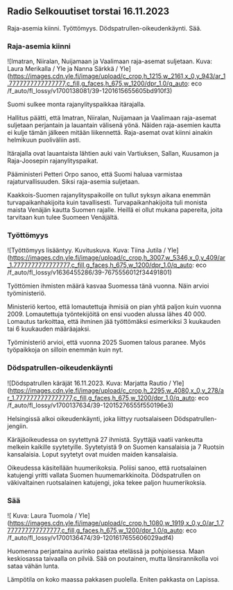 ## Radio Selkouutiset torstai 16.11.2023

Raja-asemia kiinni. Työttömyys. Dödspatrullen-oikeudenkäynti. Sää.

### Raja-asemia kiinni

![Imatran, Niiralan, Nuijamaan ja Vaalimaan raja-asemat suljetaan. Kuva: Laura Merikalla / Yle ja Nanna Särkkä / Yle](https://images.cdn.yle.fi/image/upload/c_crop,h_1215,w_2161,x_0,y_943/ar_1.7777777777777777,c_fill,g_faces,h_675,w_1200/dpr_1.0/q_auto: eco /f_auto/fl_lossy/v1700138081/39-1201615655605bd910f3)

Suomi sulkee monta rajanylityspaikkaa itärajalla.

Hallitus päätti, että Imatran, Niiralan, Nuijamaan ja Vaalimaan raja-asemat suljetaan perjantain ja lauantain välisenä yönä. Näiden raja-asemien kautta ei kulje tämän jälkeen mitään liikennettä. Raja-asemat ovat kiinni ainakin helmikuun puoliväliin asti.

Itärajalla ovat lauantaista lähtien auki vain Vartiuksen, Sallan, Kuusamon ja Raja-Joosepin rajanylityspaikat.

Pääministeri Petteri Orpo sanoo, että Suomi haluaa varmistaa rajaturvallisuuden. Siksi raja-asemia suljetaan.

Kaakkois-Suomen rajanylityspaikoille on tullut syksyn aikana enemmän turvapaikanhakijoita kuin tavallisesti. Turvapaikanhakijoita tuli monista maista Venäjän kautta Suomen rajalle. Heillä ei ollut mukana papereita, joita tarvitaan kun tulee Suomeen Venäjältä.

### Työttömyys

![Työttömyys lisääntyy. Kuvituskuva. Kuva: Tiina Jutila / Yle](https://images.cdn.yle.fi/image/upload/c_crop,h_3007,w_5346,x_0,y_409/ar_1.7777777777777777,c_fill,g_faces,h_675,w_1200/dpr_1.0/q_auto: eco /f_auto/fl_lossy/v1636455286/39-7675556012f34491801)

Työttömien ihmisten määrä kasvaa Suomessa tänä vuonna. Näin arvioi työministeriö.

Ministeriö kertoo, että lomautettuja ihmisiä on pian yhtä paljon kuin vuonna 2009. Lomautettuja työntekijöitä on ensi vuoden alussa lähes 40 000. Lomautus tarkoittaa, että ihminen jää työttömäksi esimerkiksi 3 kuukauden tai 6 kuukauden määräajaksi.

Työministeriö arvioi, että vuonna 2025 Suomen talous paranee. Myös työpaikkoja on silloin enemmän kuin nyt.

### Dödspatrullen-oikeudenkäynti

![Dödspatrullen käräjät 16.11.2023. Kuva: Marjatta Rautio / Yle](https://images.cdn.yle.fi/image/upload/c_crop,h_2295,w_4080,x_0,y_278/ar_1.7777777777777777,c_fill,g_faces,h_675,w_1200/dpr_1.0/q_auto: eco /f_auto/fl_lossy/v1700137634/39-12015276555f550196e3)

Helsingissä alkoi oikeudenkäynti, joka liittyy ruotsalaiseen Dödspatrullen-jengiin.

Käräjäoikeudessa on syytettynä 27 ihmistä. Syyttäjä vaatii vankeutta melkein kaikille syytetyille. Syytetyistä 9 on Suomen kansalaisia ja 7 Ruotsin kansalaisia. Loput syytetyt ovat muiden maiden kansalaisia.

Oikeudessa käsitellään huumerikoksia. Poliisi sanoo, että ruotsalainen katujengi yritti vallata Suomen huumemarkkinoita. Dödspatrullen on väkivaltainen ruotsalainen katujengi, joka tekee paljon huumerikoksia.

### Sää

![ Kuva: Laura Tuomola / Yle](https://images.cdn.yle.fi/image/upload/c_crop,h_1080,w_1919,x_0,y_0/ar_1.7777777777777777,c_fill,g_faces,h_675,w_1200/dpr_1.0/q_auto: eco /f_auto/fl_lossy/v1700136474/39-1201617655606029adf4)

Huomenna perjantaina aurinko paistaa etelässä ja pohjoisessa. Maan keskiosassa taivaalla on pilviä. Sää on poutainen, mutta länsirannikolla voi sataa vähän lunta.

Lämpötila on koko maassa pakkasen puolella. Eniten pakkasta on Lapissa.
